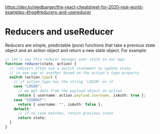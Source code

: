 https://dev.to/reedbarger/the-react-cheatsheet-for-2020-real-world-examples-4hgg#reducers-and-usereducer

# Reducers and useReducer

Reducers are simple, predictable (pure) functions that take a previous state object and an action object and return a new state object. For example:

```ts
// let's say this reducer manages user state in our app:
function reducer(state, action) {
  // reducers often use a switch statement to update state
  // in one way or another based on the action's type property
  switch (action.type) {
    // if action.type has the string 'LOGIN' on it
    case "LOGIN":
      // we get data from the payload object on action
      return { username: action.payload.username, isAuth: true };
    case "SIGNOUT":
      return { username: "", isAuth: false };
    default:
      // if no case matches, return previous state
      return state;
  }
}
```
